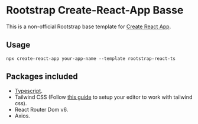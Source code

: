 # Rootstrap Create-React-App Basse

This is a non-official Rootstrap base template for [Create React App](https://github.com/facebook/create-react-app).

## Usage

```
npx create-react-app your-app-name --template rootstrap-react-ts
```

## Packages included

- [Typescript](https://www.typescriptlang.org/).
- Tailwind CSS (Follow [this guide](https://tailwindcss.com/docs/editor-setup) to setup your editor to work with tailwind css).
- React Router Dom v6.
- Axios.
